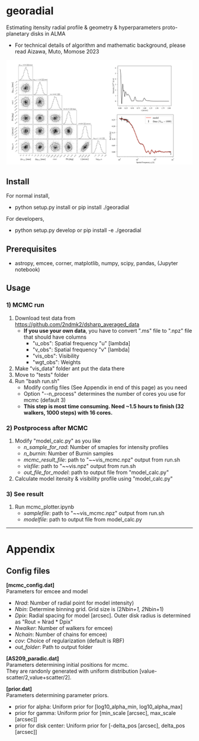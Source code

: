 # georadial
Estimating itensity radial profile & geometry & hyperparameters proto-planetary disks in ALMA  
- For technical details of algorithm and mathematic background, please read Aizawa, Muto, Momose 2023
<img src="tests/fig_for_doc/fig_for_doc.jpeg" width="850">


## Install 
For normal install, 
* python setup.py install or pip install ./georadial

For developers, 
* python setup.py develop or pip install -e ./georadial
    
## Prerequisites
- astropy, emcee, corner, matplotlib, numpy, scipy, pandas, (Jupyter notebook)

## Usage

### 1) MCMC run
1. Download test data from https://github.com/2ndmk2/dsharp_averaged_data
   - **If you use your own data**, you have to convert ".ms" file to ".npz" file that should have columns
       - "u_obs": Spatial frequency "u" [lambda]
       - "v_obs": Spatial frequency "v" [lambda]
       - "vis_obs": Visibility 
       - "wgt_obs": Weights
3. Make "vis_data" folder ant put the data there
4. Move to "tests" folder
5. Run "bash run.sh"  
   - Modify config files (See Appendix in end of this page) as you need  
   - Option "--n_process" determines the number of cores you use for mcmc (default 3)  
   - **This step is most time consuming. Need ~1.5 hours to finish (32 walkers, 1000 steps) with 16 cores.**

### 2) Postprocess after MCMC

1. Modify "model_calc.py" as you like
    - *n_sample_for_rad*: Number of smaples for intensity profiles
    - *n_burnin*: Number of Burnin samples
    - *mcmc_result_file*: path to "~~vis_mcmc.npz" output from run.sh
    - *visfile*: path to "~~vis.npz" output from run.sh
    - *out_file_for_model*: path to output file from "model_calc.py"
2. Calculate model itensity & visibility profile using "model_calc.py"


### 3) See result
1. Run mcmc_plotter.ipynb
   - *samplefile*: path to "~~vis_mcmc.npz" output from run.sh
   - *modelfile*: path to output file from model_calc.py
   
------

# Appendix
## Config files
**[mcmc_config.dat]**  
Parameters for emcee and model  

- *Nrad*: Number of radial point for model intensity)  
- *Nbin*: Determine binning grid. Grid size is (2*Nbin+1, 2*Nbin+1)  
- *Dpix*: Radial spacing for model [arcsec]. Outer disk radius is determined as "Rout = Nrad * Dpix"  
- *Nwalker*: Number of walkers for emcee)  
- *Nchain*: Number of chains for emcee)  
- *cov*: Choice of regularization (default is RBF)  
- *out_folder*: Path to output folder  

**[AS209_paradic.dat]**  
Parameters determining initial positions for mcmc.  
They are randonly generated with uniform distribution [value-scatter/2,value+scatter/2].  

**[prior.dat]**  
Parameters determining parameter priors.  
- prior for alpha: Uniform prior for [log10_alpha_min, log10_alpha_max]  
- prior for gamma: Uniform prior for [min_scale [arcsec], max_scale  [arcsec]]  
- prior for disk center: Uniform prior for [-delta_pos [arcsec], delta_pos  [arcsec]]  
